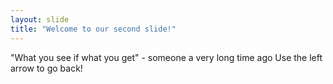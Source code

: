 ```yaml
---
layout: slide
title: "Welcome to our second slide!"
---
```

"What you see if what you get" - someone a very long time ago
Use the left arrow to go back!
